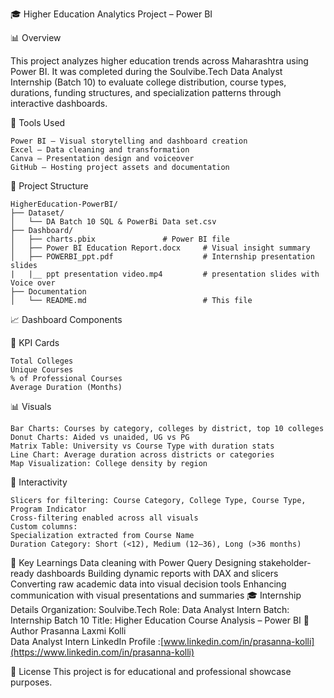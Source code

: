 🎓 Higher Education Analytics Project – Power BI

📊 Overview

This project analyzes higher education trends across Maharashtra using Power BI. It was completed during the Soulvibe.Tech Data Analyst Internship (Batch 10) to evaluate college distribution, course types, durations, funding structures, and specialization patterns through interactive dashboards.

🧰 Tools Used

    Power BI – Visual storytelling and dashboard creation
    Excel – Data cleaning and transformation
    Canva – Presentation design and voiceover
    GitHub – Hosting project assets and documentation

📁 Project Structure

    HigherEducation-PowerBI/
    ├── Dataset/
    │   └── DA Batch 10 SQL & PowerBi Data set.csv
    ├── Dashboard/
    │   ├── charts.pbix               # Power BI file 
    │   ├── Power BI Education Report.docx     # Visual insight summary
    │   ├── POWERBI_ppt.pdf                    # Internship presentation slides 
    |   |__ ppt presentation video.mp4         # presentation slides with Voice over
    ├── Documentation
    │   └── README.md                          # This file

📈 Dashboard Components

🎯 KPI Cards

    Total Colleges
    Unique Courses
    % of Professional Courses
    Average Duration (Months)

📊 Visuals

    Bar Charts: Courses by category, colleges by district, top 10 colleges
    Donut Charts: Aided vs unaided, UG vs PG
    Matrix Table: University vs Course Type with duration stats
    Line Chart: Average duration across districts or categories
    Map Visualization: College density by region

🧩 Interactivity

    Slicers for filtering: Course Category, College Type, Course Type, Program Indicator
    Cross-filtering enabled across all visuals
    Custom columns:
    Specialization extracted from Course Name
    Duration Category: Short (<12), Medium (12–36), Long (>36 months)

🧠 Key Learnings
    Data cleaning with Power Query
    Designing stakeholder-ready dashboards
    Building dynamic reports with DAX and slicers
    Converting raw academic data into visual decision tools
    Enhancing communication with visual presentations and summaries
🎓 Internship Details
    Organization: Soulvibe.Tech
    Role: Data Analyst Intern
    Batch: Internship Batch 10
    Title: Higher Education Course Analysis – Power BI
🙌 Author
    Prasanna Laxmi Kolli  
    Data Analyst Intern
    LinkedIn Profile :[www.linkedin.com/in/prasanna-kolli](https://www.linkedin.com/in/prasanna-kolli)



🔗 License
This project is for educational and professional showcase purposes.
